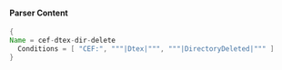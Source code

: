 #### Parser Content
```Java
{
Name = cef-dtex-dir-delete
  Conditions = [ "CEF:", """|Dtex|""", """|DirectoryDeleted|""" ]
}
```